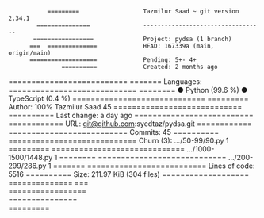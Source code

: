                =========                  Tazmilur Saad ~ git version 2.34.1
            ===============               ----------------------------------
           =================              Project: pydsa (1 branch)
          ===  ==============             HEAD: 167339a (main, origin/main)
          ===================             Pending: 5+- 4+
                   ==========             Created: 2 months ago
   ========================== =======     Languages:                            
 ============================ ========               ● Python (99.6 %) ● TypeScript (0.4 %)
============================= =========   Author: 100% Tazmilur Saad 45
============================ ==========   Last change: a day ago
========================== ============   URL: git@github.com:syedtaz/pydsa.git
============ ==========================   Commits: 45
========== ============================   Churn (3): …/50-99/90.py 1
========= =============================              …/1000-1500/1448.py 1
 ======== ============================               …/200-299/286.py 1
  ======= ==========================      Lines of code: 5516
          ==========                      Size: 211.97 KiB (304 files)
          ===================             
          ==============  ===                                     
           =================           
            ===============            
               =========               
